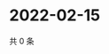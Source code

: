 # 2022-02-15

共 0 条

<!-- BEGIN WEIBO -->
<!-- 最后更新时间 Tue Feb 15 2022 13:11:24 GMT+0800 (China Standard Time) -->

<!-- END WEIBO -->
